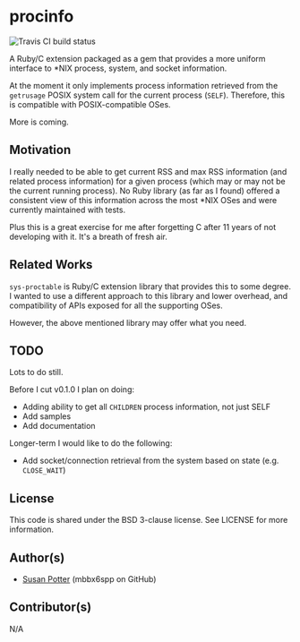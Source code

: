 # procinfo

![Travis CI build status](https://api.travis-ci.org/mbbx6spp/ruby-procinfo.png)

A Ruby/C extension packaged as a gem that provides a more uniform interface
to \*NIX process, system, and socket information.


At the moment it only implements process information retrieved from the
`getrusage` POSIX system call for the current process (`SELF`). Therefore,
this is compatible with POSIX-compatible OSes.

More is coming.

## Motivation

I really needed to be able to get current RSS and max RSS information (and
related process information) for a given process (which may or may not be
the current running process). No Ruby library (as far as I found) offered a
consistent view of this information across the most \*NIX OSes and were
currently maintained with tests.

Plus this is a great exercise for me after forgetting C after 11 years of
not developing with it. It's a breath of fresh air.

## Related Works

`sys-proctable` is Ruby/C extension library that provides this to some
degree. I wanted to use a different approach to this library and lower
overhead, and compatibility of APIs exposed for all the supporting OSes.

However, the above mentioned library may offer what you need.

## TODO

Lots to do still.

Before I cut v0.1.0 I plan on doing:

* Adding ability to get all `CHILDREN` process information, not just SELF
* Add samples
* Add documentation

Longer-term I would like to do the following:

* Add socket/connection retrieval from the system based on state (e.g. `CLOSE_WAIT`)

## License

This code is shared under the BSD 3-clause license. See LICENSE for
more information.

## Author(s)

* [Susan Potter](http://susanpotter.net) <me at susanpotter do net> (mbbx6spp on GitHub)

## Contributor(s)

N/A
